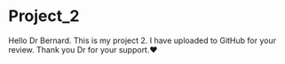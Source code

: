 # Project_2

Hello Dr Bernard. This is my project 2. I have uploaded to GitHub for your review. Thank you Dr for your support.❤️
